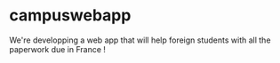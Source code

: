 # campuswebapp

We're developping a web app that will help foreign students with all the paperwork due in France !
